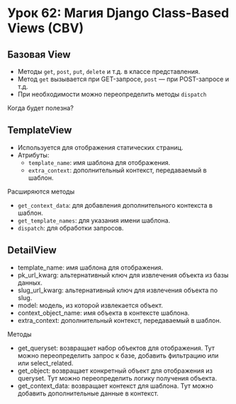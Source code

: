 # Урок 62: Магия Django Class-Based Views (CBV)

## Базовая View

- Методы `get`, `post`, `put`, `delete` и т.д. в классе представления.
- Метод `get` вызывается при GET-запросе, `post` — при POST-запросе и т.д.
- При необходимости можно переопределить методы `dispatch`

Когда будет полезна?

## TemplateView

- Используется для отображения статических страниц.
- Атрибуты:
  - `template_name`: имя шаблона для отображения.
  - `extra_context`: дополнительный контекст, передаваемый в шаблон.

Расширяются методы
- `get_context_data`: для добавления дополнительного контекста в шаблон.
- `get_template_names`: для указания имени шаблона.
- `dispatch`: для обработки запросов.

## DetailView

- template_name: имя шаблона для отображения.
- pk_url_kwarg: альтернативный ключ для извлечения объекта из базы данных.
- slug_url_kwarg: альтернативный ключ для извлечения объекта по slug.
- model: модель, из которой извлекается объект.
- context_object_name: имя объекта в контексте шаблона.
- extra_context: дополнительный контекст, передаваемый в шаблон.


Методы
- get_queryset: возвращает набор объектов для отображения. Тут можно переопределить запрос к базе, добавить фильтрацию или или select_related.
- get_object: возвращает конкретный объект для отображения из queryset. Тут можно переопределить логику получения объекта.
- get_context_data: возвращает контекст для шаблона. Тут можно добавить дополнительные данные в контекст.